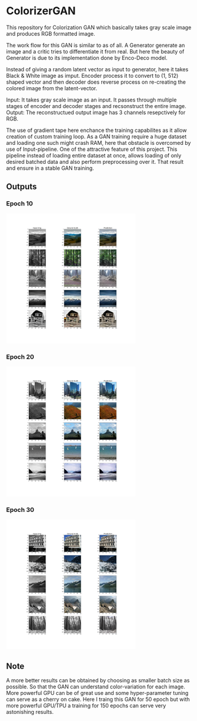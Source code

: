 # ColorizerGAN
This repository for Colorization GAN which basically takes gray scale image and produces RGB formatted image.

The work flow for this GAN is similar to as of all. A Generator generate an image and a critic tries to differentiate it from real. 
But here the beauty of Generator is due to its implementation done by Enco-Deco model.

Instead of giving a random latent vector as input to generator, here it takes Black & White image as imput. Encoder process it to convert to
(1, 512) shaped vector and then decoder does reverse process on re-creating the colored image from the latent-vector.

Input: It takes gray scale image as an input. It passes through multiple stages of encoder and decoder stages and recsonstruct the entire image.
Output: The reconstructued output image has 3 channels resepctively for RGB.

The use of gradient tape here enchance the training capabilites as it allow creation of custom training loop. As a GAN training require a huge dataset and
loading one such might crash RAM, here that obstacle is overcomed by use of Input-pipeline. One of the attractive feature of this project.
This pipeline instead of loading entire dataset at once, allows loading of only desired batched data and also perform preprocessing over it.
That result and ensure in a stable GAN training.

## Outputs

### Epoch 10
<img src="https://github.com/Gruhit13/ColorizerGAN/blob/master/Plot_10_epoch%20(1).png" alt="Board" width="350" height="350">

### Epoch 20
<img src="https://github.com/Gruhit13/ColorizerGAN/blob/master/Plot_20_epoch.png" alt="Board" width="350" height="350">

### Epoch 30
<img src="https://github.com/Gruhit13/ColorizerGAN/blob/master/Plot_30_epoch.png" alt="Board" width="350" height="350">

## Note
A more better results can be obtained by choosing as smaller batch size as possible. So that the GAN can understand color-variation for each image.
More powerful GPU can be of great use and some hyper-parameter tuning can serve as a cherry on cake. Here I traing this GAN for 50 epoch but with 
more powerful GPU/TPU a training for 150 epochs can serve very astonishing results.

